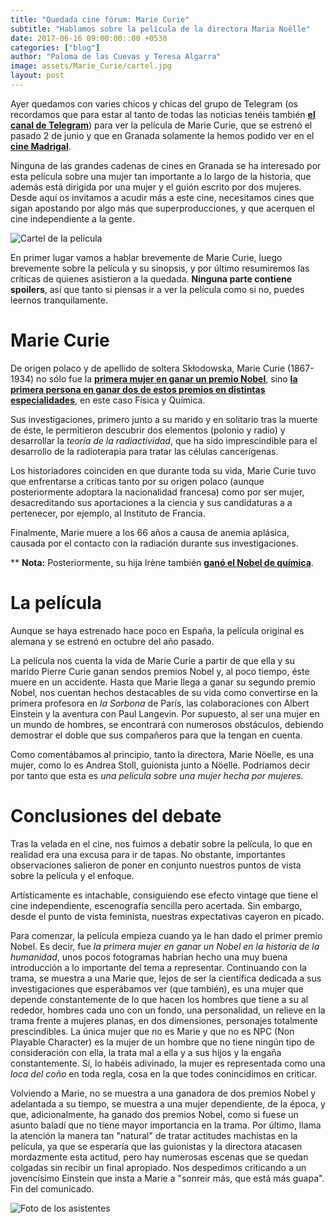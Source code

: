 ```yaml
---
title: "Quedada cine fórum: Marie Curie"
subtitle: "Hablamos sobre la película de la directora Maria Noëlle"
date: 2017-06-16 09:00:00::00 +0530
categories: ["blog"]
author: "Paloma de las Cuevas y Teresa Algarra"
image: assets/Marie_Curie/cartel.jpg
layout: post
---
```


Ayer quedamos con varies chicos y chicas del grupo de Telegram (os recordamos que para estar al tanto de todas las noticias tenéis también [__el canal de Telegram__](https://telegram.me/geekandtechgirls)) para ver la película de Marie Curie, que se estrenó el pasado 2 de junio y que en Granada solamente la hemos podido ver en el [__cine Madrigal__](https://www.facebook.com/pages/Cine-Madrigal/215804648477601).

Ninguna de las grandes cadenas de cines en Granada se ha interesado por esta película sobre una mujer tan importante a lo largo de la historia, que además está dirigida por una mujer y el guión escrito por dos mujeres. Desde aquí os invitamos a acudir más a este cine, necesitamos cines que sigan apostando por algo más que superproducciones, y que acerquen el cine independiente a la gente.

![Cartel de la película]({{site.baseurl}}/assets/Marie_Curie/cartelyentrada.jpg)

En primer lugar vamos a hablar brevemente de Marie Curie, luego brevemente sobre la película y su sinopsis, y por último resumiremos las críticas de quienes asistieron a la quedada. __Ninguna parte contiene spoilers__, así que tanto si piensas ir a ver la película como si no, puedes leernos tranquilamente.  

# Marie Curie

De origen polaco y de apellido de soltera Skłodowska, Marie Curie (1867-1934) no sólo fue la [__primera mujer en ganar un premio Nobel__](https://es.wikipedia.org/wiki/Anexo:Mujeres_ganadoras_del_Premio_Nobel), sino [__la primera persona en ganar dos de estos premios en distintas especialidades__](https://es.wikipedia.org/wiki/Marie_Curie), en este caso Física y Química.

Sus investigaciones, primero junto a su marido y en solitario tras la muerte de éste, le permitieron descubrir dos elementos (polonio y radio) y desarrollar la _teoría de la radiactividad_, que ha sido imprescindible para el desarrollo de la radioterapia para tratar las células cancerígenas.

Los historiadores coinciden en que durante toda su vida, Marie Curie tuvo que enfrentarse a críticas tanto por su origen polaco (aunque posteriormente adoptara la nacionalidad francesa) como por ser mujer, desacreditando sus aportaciones a la ciencia y sus candidaturas a a pertenecer, por ejemplo, al Instituto de Francia.

Finalmente, Marie muere a los 66 años a causa de anemia aplásica, causada por el contacto con la radiación durante sus investigaciones.

** __Nota:__ Posteriormente, su hija Irène también [__ganó el Nobel de química__](https://es.wikipedia.org/wiki/Ir%C3%A8ne_Joliot-Curie).

# La película

Aunque se haya estrenado hace poco en España, la película original es alemana y se estrenó en octubre del año pasado.

La película nos cuenta la vida de Marie Curie a partir de que ella y su marido Pierre Curie ganan sendos premios Nobel y, al poco tiempo, éste muere en un accidente. Hasta que Marie llega a ganar su segundo premio Nobel, nos cuentan hechos destacables de su vida como convertirse en la primera profesora en _la Sorbona_ de París, las colaboraciones con Albert Einstein y la aventura con Paul Langevin. Por supuesto, al ser una mujer en un mundo de hombres, se encontrará con numerosos obstáculos, debiendo demostrar el doble que sus compañeros para que la tengan en cuenta.

Como comentábamos al principio, tanto la directora, Marie Nöelle, es una mujer, como lo es Andrea Stoll, guionista junto a Nöelle. Podríamos decir por tanto que esta es _una película sobre una mujer hecha por mujeres_.

# Conclusiones del debate

Tras la velada en el cine, nos fuimos a debatir sobre la película, lo que en realidad era una excusa para ir de tapas. No obstante, importantes observaciones salieron de poner en conjunto nuestros puntos de vista sobre la película y el enfoque.

Artísticamente es intachable, consiguiendo ese efecto vintage que tiene el cine independiente, escenografía sencilla pero acertada. Sin embargo, desde el punto de vista feminista, nuestras expectativas cayeron en picado. 

Para comenzar, la película empieza cuando ya le han dado el primer premio Nobel. Es decir, fue *la primera mujer en ganar un Nobel en la historia de la humanidad*, unos pocos fotogramas habrían hecho una muy buena introducción a lo importante del tema a representar. Continuando con la trama, se muestra a una Marie que, lejos de ser la científica dedicada a sus investigaciones que esperábamos ver (que también), es una mujer que depende constantemente de lo que hacen los hombres que tiene a su al rededor, hombres cada uno con un fondo, una personalidad, un relieve en la trama frente a mujeres planas, en dos dimensiones, personajes totalmente prescindibles. La única mujer que no es Marie y que no es NPC (Non Playable Character) es la mujer de un hombre que no tiene ningún tipo de consideración con ella, la trata mal a ella y a sus hijos y la engaña constantemente. Sí, lo habéis adivinado, la mujer es representada como una _loca del coño_ en toda regla, cosa en la que todes conincidimos en criticar.

Volviendo a Marie, no se muestra a una ganadora de dos premios Nobel y adelantada a su tiempo, se muestra a una mujer dependiente, de la época, y que, adicionalmente, ha ganado dos premios Nobel, como si fuese un asunto baladí que no tiene mayor importancia en la trama. Por último, llama la atención la manera tan "natural" de tratar actitudes machistas en la película, ya que se esperaría que las guionistas y la directora atacasen mordazmente esta actitud, pero hay numerosas escenas que se quedan colgadas sin recibir un final apropiado. Nos despedimos criticando a un jovencísimo Einstein que insta a Marie a "sonreir más, que está más guapa". Fin del comunicado.

![Foto de los asistentes]({{site.baseurl}}/assets/Marie_Curie/tertulia.jpg)
